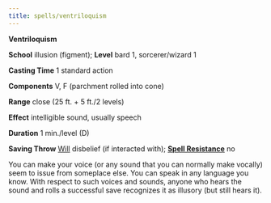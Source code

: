 ```yaml
---
title: spells/ventriloquism
---
```

 **Ventriloquism**

**School** illusion (figment); **Level** bard 1, sorcerer/wizard 1

**Casting Time** 1 standard action

**Components** V, F (parchment rolled into cone)

**Range** close (25 ft. + 5 ft./2 levels)

**Effect** intelligible sound, usually speech

**Duration** 1 min./level (D)

**Saving Throw** [Will](../combat#_will) disbelief (if interacted with); **[Spell Resistance](../glossary#_spell-resistance)** no

You can make your voice (or any sound that you can normally make vocally) seem to issue from someplace else. You can speak in any language you know. With respect to such voices and sounds, anyone who hears the sound and rolls a successful save recognizes it as illusory (but still hears it).

